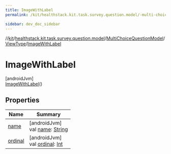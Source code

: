 ```yaml
---
title: ImageWithLabel
permalink: /kit/healthstack.kit.task.survey.question.model/-multi-choice-question-model/-view-type/-image-with-label/index.html

sidebar: dev_doc_sidebar
---
```

//[kit](../../../../../index.html)/[healthstack.kit.task.survey.question.model](../../../index.html)/[MultiChoiceQuestionModel](../../index.html)/[ViewType](../index.html)/[ImageWithLabel](index.html)



# ImageWithLabel



[androidJvm]\
[ImageWithLabel](index.html)()



## Properties


| Name | Summary |
|---|---|
| [name](../../../../healthstack.kit.ui.util/-interaction-type/-n-o-t-h-i-n-g/index.html#-372974862%2FProperties%2F-106109196) | [androidJvm]<br>val [name](../../../../healthstack.kit.ui.util/-interaction-type/-n-o-t-h-i-n-g/index.html#-372974862%2FProperties%2F-106109196): [String](https://kotlinlang.org/api/latest/jvm/stdlib/kotlin/-string/index.html) |
| [ordinal](../../../../healthstack.kit.ui.util/-interaction-type/-n-o-t-h-i-n-g/index.html#-739389684%2FProperties%2F-106109196) | [androidJvm]<br>val [ordinal](../../../../healthstack.kit.ui.util/-interaction-type/-n-o-t-h-i-n-g/index.html#-739389684%2FProperties%2F-106109196): [Int](https://kotlinlang.org/api/latest/jvm/stdlib/kotlin/-int/index.html) |

